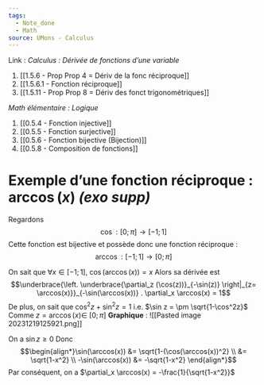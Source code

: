```yaml
---
tags:
  - Note_done
  - Math
source: UMons - Calculus
---
```


Link :
_Calculus : Dérivée de fonctions d’une variable_
1. [[1.5.6 - Prop Prop 4 = Dériv de la fonc réciproque]]
2. [[1.5.6.1 - Fonction réciproque]]
3. [[1.5.11 - Prop Prop 8 = Dériv des fonct trigonométriques]]

_Math élémentaire : Logique_
1. [[0.5.4 - Fonction injective]]
2. [[0.5.5 - Fonction surjective]]
3. [[0.5.6 - Fonction bijective (Bijection)]]
4. [[0.5.8 - Composition de fonctions]]

# Exemple d’une fonction réciproque : $\arccos(x)$ _(exo supp)_
Regardons $$\cos : [0;\pi] \to [-1;1]$$
Cette fonction est bijective et possède donc une fonction réciproque : $$\arccos : [-1;1] \to [0;\pi]$$ 

On sait que $\forall x \in [-1;1],\ \cos(\arccos(x)) = x$
Alors sa dérivée est $$\underbrace{\left. \underbrace{\partial_z (\cos(z))}_{-\sin(z)}  \right|_{z= \arccos(x)}}_{-\sin(\arccos(x))} . \partial_x \arccos(x) = 1$$
De plus, on sait que $\cos^2z + \sin^2z = 1$ i.e. $\sin z = \pm \sqrt{1-\cos^2z}$ 
Comme $z = \arccos(x) \in\ [0;\pi]$
**Graphique** :
![[Pasted image 20231219125921.png]]


On a $\sin z \ge 0$ 
Donc $$\begin{align*}\sin(\arccos(x)) &= \sqrt{1-(\cos(\arccos(x))^2} \\ &= \sqrt{1-x^2} \\ -\sin(\arccos(x)) &= -\sqrt{1-x^2} \end{align*}$$
Par conséquent, on a $\partial_x \arccos(x) = -\frac{1}{\sqrt{1-x^2}}$ 
